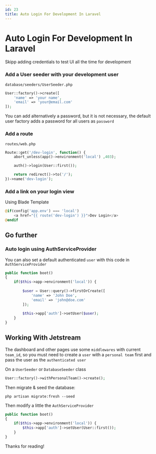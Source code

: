 ```yaml
---
id: 23
title: Auto Login For Development In Laravel
---
```


# Auto Login For Development In Laravel

Skipp adding credentials to test UI all the time for development

### Add a User seeder with your development user

`database/seeders/UserSeeder.php`

```php
User::factory()->create([
    'name' => 'your name',
    'email' => 'your@email.com'
]);
```

You can add alternatively a password, but it is not necessary, 
the default user factory adds a password for all users as `password`

### Add a route

`routes/web.php`

```php
Route::get('/dev-login', function() {
    abort_unless(app()->environment('local') ,403);

    auth()->login(User::first());

    return redirect()->to('/');
})->name('dev-login');
```

### Add a link on your login view

Using Blade Template

```php
@if(config('app.env') === 'local')
    <a href="{{ route('dev-login') }}">Dev Login</a>
@endif
```

## Go further

### Auto login using AuthServiceProvider

You can also set a default authenticated `user` with this code in `AuthServiceProvider`

```php
public function boot()
{
    if($this->app->environment('local')) {
    
        $user = User::query()->firstOrCreate([
            'name' => 'John Doe',
            'email' => 'john@doe.com'
        ]);
        
        $this->app['auth']->setUser($user);
    }
}
```

## Working With Jetstream

The dashboard and other pages use some `middlewares` with current `team_id`, 
so you must need to create a `user` with a `personal team` first and pass the user as the `authenticated user`


On a `UserSeeder` or `DatabaseSeeder` class

```php
User::factory()->withPersonalTeam()->create();
```

Then migrate & seed the database:

```shell
php artisan migrate:fresh --seed
```

Then modify a little the `AuthServiceProvider`

```php
public function boot()
{
    if($this->app->environment('local')) {
        $this->app['auth']->setUser(User::first());
    }
}
```

Thanks for reading!